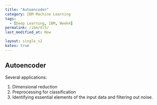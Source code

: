 ```yaml
---
title: "Autoencoder"
category: IBM Machine Learning
tags:
  - [Deep Learning, IBM, Week4]
permalink: /ibm/dl5/
last_modified_at: Now

layout: single_v2
katex: true
---
```


## Autoencoder
Several applications:
1. Dimensional reduction
2. Preprocessing for classification
3. Identifying essential elements of the input data and filtering out noise.

